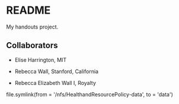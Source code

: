 # README

My handouts project.

## Collaborators 

- Elise Harrington, MIT

- Rebecca Wall, Stanford, California

- Rebecca Elizabeth Wall I, Royalty

file.symlink(from = '/nfs/HealthandResourcePolicy-data', to = 'data')